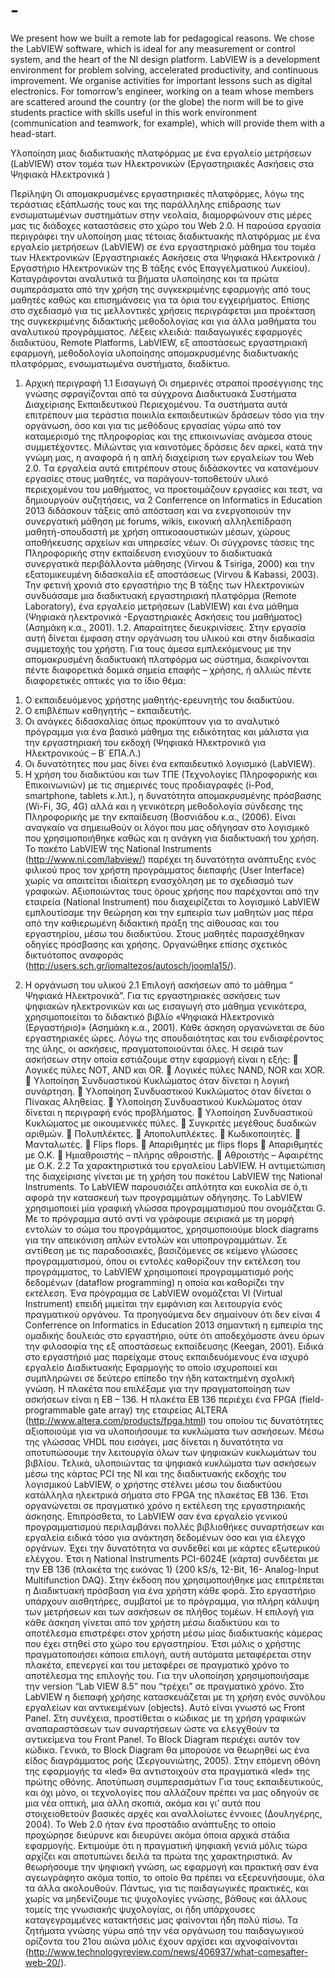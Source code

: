 # -
We present how we built a remote lab for pedagogical reasons. We chose the
LabVIEW software, which is ideal for any measurement or control system, and the heart of
the NI design platform. LabVIEW is a development environment for problem solving,
accelerated productivity, and continuous improvement. We organise activities for important
lessons such as digital electronics. For tomorrow’s engineer, working on a team whose
members are scattered around the country (or the globe) the norm will be to give students
practice with skills useful in this work environment (communication and teamwork, for
example), which will provide them with a head-start.

Υλοποίηση μιας  διαδικτυακής πλατφόρμας με ένα εργαλείο μετρήσεων (LabVIEW) στον τομέα των Ηλεκτρονικών (Εργαστηριακές Ασκήσεις στα Ψηφιακά Ηλεκτρονικά )

Περίληψη
Οι απομακρυσμένες εργαστηριακές πλατφόρμες, λόγω της τεράστιας εξάπλωσής τους και της
παράλληλης επίδρασης των ενσωματωμένων συστημάτων στην νεολαία, διαμορφώνουν στις
μέρες μας τις διάδοχες καταστάσεις στο χώρο του Web 2.0. Η παρούσα εργασία περιγράφει
την υλοποίηση μιας τέτοιας διαδικτυακής πλατφόρμας με ένα εργαλείο μετρήσεων
(LabVIEW) σε ένα εργαστηριακό μάθημα του τομέα των Ηλεκτρονικών (Εργαστηριακές
Ασκήσεις στα Ψηφιακά Ηλεκτρονικά / Εργαστήριο Ηλεκτρονικών της Β τάξης ενός
Επαγγελματικού Λυκείου). Καταγράφονται αναλυτικά τα βήματα υλοποίησης και τα πρώτα
συμπεράσματα από την χρήση της συγκεκριμένης εφαρμογής από τους μαθητές καθώς και
επισημάνσεις για τα όρια του εγχειρήματος. Επίσης στο σχεδιασμό για τις μελλοντικές
χρήσεις περιγράφεται μια προέκταση της συγκεκριμένης διδακτικής μεθοδολογίας και για
άλλα μαθήματα του αναλυτικού προγράμματος.
Λέξεις κλειδιά: παιδαγωγικές εφαρμογές διαδικτύου, Remote Platforms, LabVIEW, εξ
αποστάσεως εργαστηριακή εφαρμογή, μεθοδολογία υλοποίησης απομακρυσμένης
διαδικτυακής πλατφόρμας, ενσωματωμένα συστήματα, διαδίκτυο.
1. Αρχική περιγραφή
1.1 Εισαγωγή
Οι σημερινές ατραποί προσέγγισης της γνώσης σφραγίζονται από τα σύγχρονα
Διαδικτυακά Συστήματα Διαχείρισης Εκπαιδευτικού Περιεχομένου. Tα συστήματα
αυτά επιτρέπουν μια τεράστια ποικιλία εκπαιδευτικών δράσεων τόσο για την
οργάνωση, όσο και για τις μεθόδους εργασίας γύρω από τον καταμερισμό της
πληροφορίας και της επικοινωνίας ανάμεσα στους συμμετέχοντες. Μιλώντας για
καινοτόμες δράσεις δεν αρκεί, κατά την γνώμη μας, η αναφορά ή η απλή διαχείριση
των εργαλείων του Web 2.0. Tα εργαλεία αυτά επιτρέπουν στους διδάσκοντες να
κατανέμουν εργασίες στους μαθητές, να παράγουν-τοποθετούν υλικό περιεχομένου
του μαθήματος, να προετοιμάζουν εργασίες και τεστ, να δημιουργούν συζητήσεις, να
2 Conferrence on Informatics in Education 2013
διδάσκουν τάξεις από απόσταση και να ενεργοποιούν την συνεργατική μάθηση με
forums, wikis, εικονική αλληλεπίδραση μαθητή-σπουδαστή με χρήση
οπτικοαουστικών μέσων, χώρους αποθήκευσης αρχείων και υπηρεσίες νέων. Οι
σύγχρονες τάσεις της Πληροφορικής στην εκπαίδευση ενισχύουν το διαδικτυακά
συνεργατικά περιβάλλοντα μάθησης (Virvou & Τsiriga, 2000) και την
εξατομικευμένη διδασκαλία εξ αποστάσεως (Virvou & Kabassi, 2003). Την φετινή
χρονιά στο εργαστήριο της Β τάξης των Ηλεκτρονικών συνδυάσαμε μια διαδικτυακή
εργαστηριακή πλατφόρμα (Remote Laboratory), ένα εργαλείο μετρήσεων
(LabVIEW) και ένα μάθημα (Ψηφιακά ηλεκτρονικά -Εργαστηριακές Ασκήσεις του
μαθήματος) (Ασημάκη κ.α., 2001).
1.2. Απαραίτητες διευκρινίσεις.
Στην εργασία αυτή δίνεται έμφαση στην οργάνωση του υλικού και στην διαδικασία
συμμετοχής του χρήστη. Για τους άμεσα εμπλεκόμενους με την απομακρυσμένη
διαδικτυακή πλατφόρμα ως σύστημα, διακρίνονται πέντε διαφορετικά δομικά σημεία
επαφής – χρήσης, ή αλλιώς πέντε διαφορετικές οπτικές για το ίδιο θέμα:
1) Ο εκπαιδευόμενος χρήστης μαθητής-ερευνητής του διαδικτύου.
2) Ο επιβλέπων καθηγητής – εκπαιδευτής.
3) Οι ανάγκες διδασκαλίας όπως προκύπτουν για το αναλυτικό πρόγραμμα για
ένα βασικό μάθημα της ειδικότητας και μάλιστα για την εργαστηριακή του
εκδοχή (Ψηφιακά Ηλεκτρονικά για Ηλεκτρονικούς – Β΄ ΕΠΑ.Λ.)
4) Οι δυνατότητες που μας δίνει ένα εκπαιδευτικό λογισμικό (LabVIEW).
5) Η χρήση του διαδικτύου και των ΤΠΕ (Τεχνολογίες Πληροφορικής και
Επικοινωνιών) με τις σημερινές τους προδιαγραφές (i-Pod, smartphone,
tablets κ.λπ.), η δυνατότητα απομακρυσμένης πρόσβασης (Wi-Fi, 3G, 4G)
αλλά και η γενικότερη μεθοδολογία σύνδεσης της Πληροφορικής με την
εκπαίδευση (Βοσνιάδου κ.α., (2006). Είναι αναγκαίο να σημειωθούν οι λόγοι
που μας οδήγησαν στο λογισμικό που χρησιμοποιήθηκε καθώς και η ανάγκη
για διαδικτυακή του χρήση. Το πακέτο LabVIEW της National Instruments
(http://www.ni.com/labview/) παρέχει τη δυνατότητα ανάπτυξης ενός
φιλικού προς τον χρήστη προγράμματος διεπαφής (User Interface) χωρίς να
απαιτείται ιδιαίτερη ενασχόληση με το σχεδιασμό των γραφικών.
Αξιοποιώντας τους όρους χρήσης που παρέχονται από την εταιρεία
(National Instrument) που διαχειρίζεται το λογισμικό LabVIEW
εμπλουτίσαμε την θεώρηση και την εμπειρία των μαθητών μας πέρα από την
καθιερωμένη διδακτική πράξη της αίθουσας και του εργαστηρίου, μέσω του
διαδικτύου. Στους μαθητές παρασχέθηκαν οδηγίες πρόσβασης και χρήσης.
Οργανώθηκε επίσης σχετικός δικτυότοπος αναφοράς
(http://users.sch.gr/iomaltezos/autosch/joomla15/).

2. Η οργάνωση του υλικού
2.1 Επιλογή ασκήσεων από το μάθημα “ Ψηφιακά Ηλεκτρονικά”.
Για τις εργαστηριακές ασκήσεις των ψηφιακών ηλεκτρονικών και ως εισαγωγή στο
μάθημα γενικότερα, χρησιμοποιείται το διδακτικό βιβλίο «Ψηφιακά Ηλεκτρονικά
(Εργαστήριο)» (Ασημάκη κ.α., 2001). Κάθε άσκηση οργανώνεται σε δύο
εργαστηριακές ώρες. Λόγω της σπουδαιότητας και του ενδιαφέροντος της ύλης, οι
ασκήσεις, πραγματοποιούνται όλες. Η σειρά των ασκήσεων στην οποία εστιάζουμε
στην εφαρμογή είναι η εξής:
 Λογικές πύλες ΝΟΤ, AND και OR.
 Λογικές πύλες NAND, NOR και XOR.
 Υλοποίηση Συνδυαστικού Κυκλώματος όταν δίνεται η λογική συνάρτηση.
 Υλοποίηση Συνδυαστικού Κυκλώματος όταν δίνεται ο Πίνακας Αληθείας.
 Υλοποίηση Συνδυαστικού Κυκλώματος όταν δίνεται η περιγραφή ενός
προβλήματος.
 Υλοποίηση Συνδυαστικού Κυκλώματος με οικουμενικές πύλες.
 Συγκριτές μεγέθους δυαδικών αριθμών.
 Πολυπλέκτες.
 Αποπολυπλέκτες.
 Κωδικοποιητές.
 Μανταλωτές.
 Flips flops.
 Απαριθμητές με flips flops
 Aπαριθμητές με Ο.Κ.
 Ημιαθροιστής – πλήρης αθροιστής.
 Αθροιστής – Αφαιρέτης με Ο.Κ.
2.2 Τα χαρακτηριστικά του εργαλείου LabVIEW.
Η αντιμετώπιση της διαχείρισης γίνεται με τη χρήση του πακέτου LabVIEW της
National Instruments. Το LabVIEW παρουσιάζει απλότητα και ευκολία σε ό,τι αφορά
την κατασκευή των προγραμμάτων οδήγησης. Το LabVIEW χρησιμοποιεί μία
γραφική γλώσσα προγραμματισμού που ονομάζεται G. Με το πρόγραμμα αυτό αντί
να γράφουμε σειριακά με τη μορφή εντολών το σώμα του προγράμματος,
χρησιμοποιούμε block diagrams για την απεικόνιση απλών εντολών και
υποπρογραμμάτων. Σε αντίθεση με τις παραδοσιακές, βασιζόμενες σε κείμενο
γλώσσες προγραμματισμού, όπου οι εντολές καθορίζουν την εκτέλεση του
προγράμματος, το LabVIEW χρησιμοποιεί προγραμματισμό ροής δεδομένων
(dataflow programming) η οποία και καθορίζει την εκτέλεση. Ένα πρόγραμμα σε
LabVIEW ονομάζεται VI (Virtual Instrument) επειδή μιμείται την εμφάνιση και
λειτουργία ενός πραγματικού οργάνου. Τα προηγούμενα δεν σημαίνουν ότι δεν είναι
4 Conferrence on Informatics in Education 2013
σημαντική η εμπειρία της ομαδικής δουλειάς στο εργαστήριο, ούτε ότι αποδεχόμαστε
άνευ όρων την φιλοσοφία της εξ αποστάσεως εκπαίδευσης (Keegan, 2001). Ειδικά
στο εργαστήριό μας παρείχαμε στους εκπαιδευόμενους ένα ισχυρό εργαλείο
Διαδικτυακής Εφαρμογής το οποίο ισχυροποιεί και συμπληρώνει σε δεύτερο επίπεδο
την ήδη κατακτημένη σχολική γνώση. Η πλακέτα που επιλέξαμε για την
πραγματοποίηση των ασκήσεων είναι η EB – 136.
Η πλακέτα ΕΒ 136 περιέχει ένα FPGA (field-programmable gate array) της εταιρείας
ALTERA (http://www.altera.com/products/fpga.html) του οποίου τις δυνατότητες
αξιοποιούμε για να υλοποιήσουμε τα κυκλώματα των ασκήσεων. Μέσω της γλώσσας
VHDL που εισάγει, μας δίνεται η δυνατότητα να αποτυπώσουμε την λειτουργία όλων
των ψηφιακών κυκλωμάτων του βιβλίου.
Τελικά, υλοποιώντας τα ψηφιακά κυκλώματα των ασκήσεων μέσω της κάρτας PCI
της ΝΙ και της διαδικτυακής εκδοχής του λογισμικού LabVIEW, ο χρήστης στέλνει
μέσω του διαδικτύου κατάλληλα ηλεκτρικά σήματα στο FPGA της πλακέτας EB 136.
Έτσι οργανώνεται σε πραγματικό χρόνο η εκτέλεση της εργαστηριακής άσκησης.
Επιπρόσθετα, το LabVIEW σαν ένα εργαλείο γενικού προγραμματισμού
περιλαμβάνει πολλές βιβλιοθήκες συναρτήσεων και εργαλεία ειδικά τόσο για
ανάκτηση δεδομένων όσο και για έλεγχο οργάνων. Έχει την δυνατότητα να συνδεθεί
και με κάρτες εξωτερικού ελέγχου. Έτσι η National Instruments PCI-6024E (κάρτα)
συνδέεται με την ΕΒ 136 (πλακέτα της εικόνας 1) {200 kS/s, 12-Bit, 16-
Analog-Input Multifunction DAQ}.
Στην έκδοση που χρησιμοποιήθηκε μας επιτρέπεται η Διαδικτυακή πρόσβαση για ένα
χρήστη κάθε φορά. Στο εργαστήριο υπάρχουν αισθητήρες, συμβατοί με το
πρόγραμμα, για πλήρη κάλυψη των μετρήσεων και των ασκήσεων σε πλήθος τομέων.
Η επιλογή για κάθε άσκηση γίνεται από τον χρήστη μέσω διαδικτύου και το
αποτέλεσμα επιστρέφει στον χρήστη μέσω μίας διαδικτυακής κάμερας που έχει
στηθεί στο χώρο του εργαστηρίου. Έτσι μόλις ο χρήστης πραγματοποιήσει κάποια
επιλογή, αυτή αυτόματα μεταφέρεται στην πλακέτα, επενεργεί και του μεταφέρει σε
πραγματικό χρόνο το αποτέλεσμα της επιλογής του. Για την υλοποίηση
χρησιμοποιήσαμε την version “Lab VIEW 8.5” που “τρέχει” σε πραγματικό χρόνο.
Στο LabVIEW η διεπαφή χρήσης κατασκευάζεται με τη χρήση ενός συνόλου
εργαλείων και αντικειμένων (objects). Αυτό είναι γνωστό ως Front Panel. Στη
συνέχεια, προστίθεται ο κώδικας με τη χρήση γραφικών αναπαραστάσεων των
συναρτήσεων ώστε να ελεγχθούν τα αντικείμενα του Front Panel. Το Block Diagram
περιέχει αυτόν τον κώδικα. Γενικά, το Block Diagram θα μπορούσε να θεωρηθεί ως
ένα είδος διαγράμματος ροής (Σεργουνιώτης, 2005). Στην επόμενη οθόνη της
εφαρμογής τα «led» θα αντιστοιχούν στα πραγματικά «led» της πρώτης
οθόνης.
Αποτύπωση συμπερασμάτων
Για τους εκπαιδευτικούς, και όχι μόνο, οι τεχνολογίες που αλλάζουν πρέπει να μας
οδηγούν σε μια νέα οπτική, μια άλλη σκοπιά, ακόμα και γι’ αυτά που στοιχειοθετούν
βασικές αρχές και αναλλοίωτες έννοιες (Δουληγέρης, 2004). Το Web 2.0 ήταν ένα
προστάδιο ανάπτυξης το οποίο προχώρησε διεύρυνε και διευρύνει ακόμα όποια
αρχικά στάδια εφαρμογής. Εκτιμούμε ότι η πραγματική ψηφιακή γενιά μόλις τώρα
αρχίζει και αποτυπώνει δειλά τα πρώτα της χαρακτηριστικά. Αν θεωρήσουμε την
ψηφιακή γνώση, ως εφαρμογή και πρακτική σαν ένα αγεωγράφητο ακόμα τοπίο, το
οποίο θα πρέπει να εξερευνήσουμε, όλα τα άλλα ακολουθούν. Πάντως, για τις
παιδαγωγικές πρακτικές, και χωρίς να μηδενίζουμε τις ψυχολογίες γνώσης, βάθους
και άλλους τομείς της γνωσιακής ψυχολογίας, οι ήδη υπάρχουσες καταγεγραμμένες
κατακτήσεις μας φαίνονται ήδη πολύ πίσω. Τα ζητήματα γνώσης γύρω από την νέα
οργάνωση του παιδαγωγικού ορίζοντα του 21ου αιώνα μόλις έχουν αρχίσει και
αχνοφαίνονται (http://www.technologyreview.com/news/406937/what-comesafter-web-20/).

